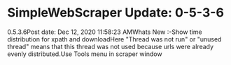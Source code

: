 # SimpleWebScraper Update: 0-5-3-6

0.5.3.6Post date: Dec 12, 2020 11:58:23 AMWhats New :-Show time distribution for xpath and downloadHere "Thread was not run" or "unused thread" means that this thread was not used because urls were already evenly distributed.Use Tools menu in scraper window